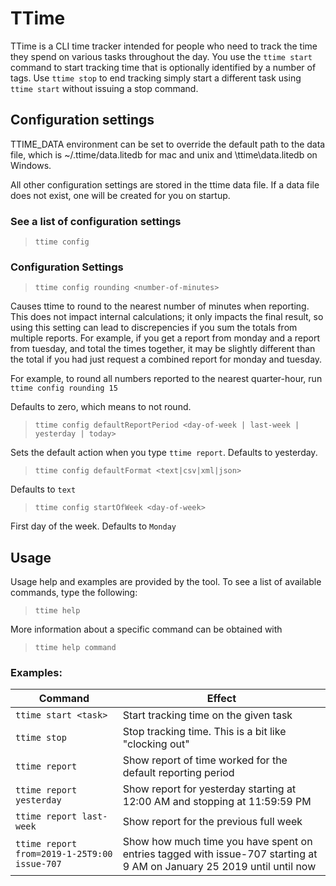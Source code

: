 # TTime

TTime is a CLI time tracker intended for people who need to track the time they spend on various tasks throughout the day. You use the `ttime start ` command to start tracking time that is optionally identified by a number of tags. Use `ttime stop` to end tracking simply start a different task using `ttime start` without issuing a stop command.

## Configuration settings
TTIME_DATA environment can be set to override the default path to the data file, which is ~/.ttime/data.litedb for mac and unix and <ApplicationData>\ttime\data.litedb on Windows.

All other configuration settings are stored in the ttime data file.  If a data file does not exist, one will be created for you on startup.

### See a list of configuration settings
> `ttime config`

### Configuration Settings
> `ttime config rounding <number-of-minutes>`

Causes ttime to round to the nearest number of minutes when reporting. This does not impact internal calculations; it only impacts the final result, so using this setting can lead to discrepencies if you sum the totals from multiple reports. For example, if you get a report from monday and a report from tuesday, and total the times together, it may be slightly different than the total if you had just request a combined report for monday and tuesday.

For example, to round all numbers reported to the nearest quarter-hour, run `ttime config rounding 15`

Defaults to zero, which means to not round.

> `ttime config defaultReportPeriod <day-of-week | last-week | yesterday | today>`

Sets the default action when you type `ttime report`. Defaults to yesterday.

> `ttime config defaultFormat <text|csv|xml|json>`

Defaults to `text`

> `ttime config startOfWeek <day-of-week>`

First day of the week. Defaults to `Monday`

## Usage
Usage help and examples are provided by the tool. To see a list of available commands, type the following:

> `ttime help`

More information about a specific command can be obtained with

> `ttime help command`

### Examples:

Command | Effect
--- | ---
`ttime start <task>` | Start tracking time on the given task
`ttime stop` | Stop tracking time. This is a bit like "clocking out"
`ttime report` | Show report of time worked for the default reporting period
`ttime report yesterday` | Show report for yesterday starting at 12:00 AM and stopping at 11:59:59 PM
`ttime report last-week` | Show report for the previous full week
`ttime report from=2019-1-25T9:00 issue-707` | Show how much time you have spent on entries tagged with issue-707 starting at 9 AM on January 25 2019 until until now